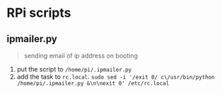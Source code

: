 # RPi scripts

## ipmailer.py
> sending email of ip address on booting
1. put the script to `/home/pi/.ipmailer.py`
1. add the task to `rc.local`. `sudo sed -i '/exit 0/ c\/usr/bin/python /home/pi/.ipmailer.py &\n\nexit 0' /etc/rc.local`
